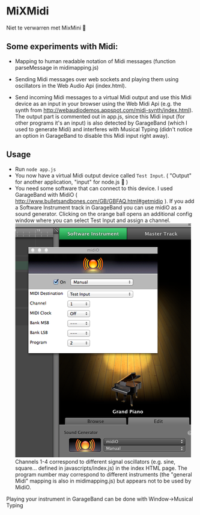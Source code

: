 # MiXMidi
Niet te verwarren met MixMini :japanese_ogre:

## Some experiments with Midi:

* Mapping to human readable notation of Midi messages (function parseMessage in midimapping.js)

* Sending Midi messages over web sockets and playing them using oscillators in the Web Audio Api (index.html).

* Send incoming Midi messages to a virtual Midi output and use this Midi device as an input in your browser using the Web Midi Api (e.g. the synth from http://webaudiodemos.appspot.com/midi-synth/index.html). The output part is commented out in app.js, since this Midi input (for other programs it's an input) is also detected by GarageBand (which I used to generate Midi) and interferes with Musical Typing (didn't notice an option in GarageBand to disable this Midi input right away).

## Usage

* Run `node app.js`
* You now have a virtual Midi output device called `Test Input`. ( "Output" for another application, "input" for node.js :japanese_ogre: )
* You need some software that can connect to this device. I used GarageBand with MidiO ( http://www.bulletsandbones.com/GB/GBFAQ.html#getmidio ). If you add a Software Instrument track in GarageBand you can use midiO as a sound generator. Clicking on the orange ball opens an additional config window where you can select Test Input and assign a channel.
![Screenshot](public/images/screenshot.png)
Channels 1-4 correspond to different signal oscillators (e.g. sine, square... defined in javascripts/index.js) in the index HTML page. The program number may correspond to different instruments (the "general Midi" mapping is also in midimapping.js) but appears not to be used by MidiO.

Playing your instrument in GarageBand can be done with Window->Musical Typing
